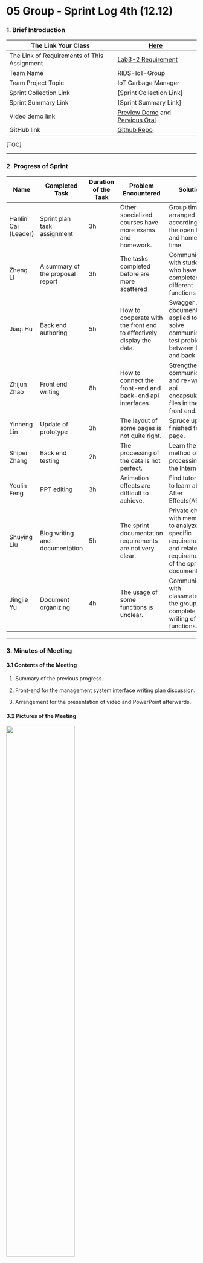 # 05 Group - Sprint Log 4th (12.12)

### 1. Brief Introduction

| **The Link Your Class**                     | [Here](https://bbs.csdn.net/forums/MUEE308FZU202201)         |
| ------------------------------------------- | ------------------------------------------------------------ |
| The Link of Requirements of This Assignment | [Lab3-2 Requirement](https://bbs.csdn.net/topics/610142480)  |
| Team Name                                   | RIDS-IoT-Group                                               |
| Team Project Topic                          | IoT Garbage Manager                                          |
| Sprint Collection Link                      | [Sprint Collection Link]                                     |
| Sprint Summary Link                         | [Sprint Summary Link]                                        |
| Video demo link                             | [Preview Demo](https://www.bilibili.com/video/BV1314y1J7Ea) and [Pervious Oral](https://www.bilibili.com/video/BV1jv4y1S7VQ/?share_source=copy_web&vd_source=c8936a3bacfd65375f9e88b3bb9a12ba) |
| GitHub link                                 | [Github Repo](https://github.com/613HandsomeBoys/EE308FZ-IoT-Garbage-Manager) |

[TOC]

-----

### 2. Progress of Sprint

| Name                | Completed Task                   | Duration of the Task | Problem Encountered                                          | Solution                                                     | Proportion |
| ------------------- | -------------------------------- | -------------------- | ------------------------------------------------------------ | ------------------------------------------------------------ | ---------- |
| Hanlin Cai (Leader) | Sprint plan task assignment      | 3h                   | Other specialized courses have more exams and homework.      | Group time is arranged according to the open test and homework time. | 110%       |
| Zheng Li            | A summary of the proposal report | 3h                   | The tasks completed before are more scattered                | Communicate with students who have completed different functions | 110%       |
| Jiaqi Hu            | Back end authoring               | 5h                   | How to cooperate with the front end to effectively display the data. | Swagger API document  is applied to solve communication test problem between front and back ends. | 105%       |
| Zhijun Zhao         | Front end writing                | 8h                   | How to connect the front-end and back-end api interfaces.    | Strengthen communication and re-write api encapsulation files in the front end. | 105%       |
| Yinheng Lin         | Update of prototype              | 3h                   | The layout of some pages is not quite right.                 | Spruce up the finished front page.                           | 100%       |
| Shipei Zhang        | Back end testing                 | 2h                   | The processing of the data is not perfect.                   | Learn the method of data processing on the Internet.         | 80%        |
| Youlin Feng         | PPT editing                      | 3h                   | Animation effects are difficult to achieve.                  | Find tutorials to learn about After Effects(AE).             | 100%       |
| Shuying Liu         | Blog writing and documentation   | 5h                   | The sprint documentation requirements are not very clear.    | Private chat with members to analyze the specific requirements and related requirements of the sprint document | 110%       |
| Jingjie Yu          | Document organizing              | 4h                   | The usage of some functions is unclear.                      | Communicate with classmates in the group and complete the writing of functions. | 100%       |



-----

### 3. Minutes of Meeting

#### 3.1 Contents of the Meeting

1. Summary of the previous progress.

2. Front-end for the management system interface writing plan discussion.

3. Arrangement for the presentation of video and PowerPoint afterwards.


#### 3.2 Pictures of the Meeting

<left>
  <img src = "https://i.328888.xyz/2022/12/13/y72Sz.jpeg" width = 60%>
</left>





-----

### 4. Development Process

#### 4.1 Check-in Records of Github

<left>
  <img src = "https://s1.ax1x.com/2022/12/12/zh6kxs.png" width = 100%>
</left>




#### 4.2 Photos of the Operation

Our equipment installation diagram.

![img](https://img-community.csdnimg.cn/images/5879e0edd1a6417a8fb2a079278f163f.png "#left")
![img](https://img-community.csdnimg.cn/images/196437d2b39944b8988e50fb2220e1fd.png "#left")
![img](https://img-community.csdnimg.cn/images/f1ee48ba643d4a35bebe38de10692b77.png "#left")


#### 4.3 Corresponding UML designs

This week's focus is on implementing the front end, located in the red box section of the general mind map, and based on the UML diagram below.

<left>
  <img src = "https://img-blog.csdnimg.cn/8cea61e736ac49698b1ca725c7eecc2d.png" width = 70%>
</left>




---

### 5. Introduction of Progress

#### 5.1 Progress of Development

The connection between the back-end and the front-end. 

Front-end api setup and debugging.

Video and ppt preparation for the final presentation.

#### 5.2 Burnout Diagram

<left>
  <img src = "https://s1.ax1x.com/2022/12/12/zhy75D.png" width = 100%>
</left>


***This blog is written by Jinjie Yu, and modifed by [Hanlin CAI](https://caihanlin.com).***